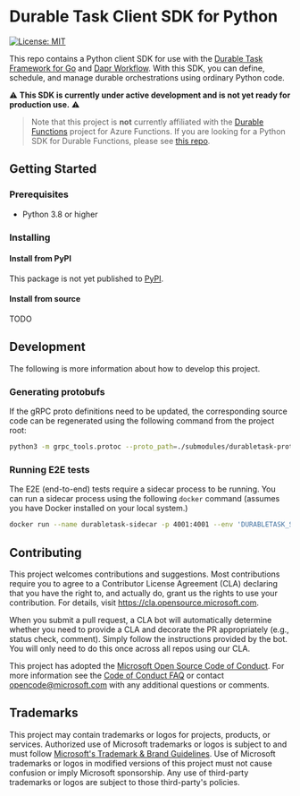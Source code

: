 # Durable Task Client SDK for Python

[![License: MIT](https://img.shields.io/badge/License-MIT-blue.svg)](https://opensource.org/licenses/MIT)

This repo contains a Python client SDK for use with the [Durable Task Framework for Go](https://github.com/microsoft/durabletask-go) and [Dapr Workflow](https://docs.dapr.io/developing-applications/building-blocks/workflow/workflow-overview/). With this SDK, you can define, schedule, and manage durable orchestrations using ordinary Python code.

⚠️ **This SDK is currently under active development and is not yet ready for production use.** ⚠️

> Note that this project is **not** currently affiliated with the [Durable Functions](https://docs.microsoft.com/azure/azure-functions/durable/durable-functions-overview) project for Azure Functions. If you are looking for a Python SDK for Durable Functions, please see [this repo](https://github.com/Azure/azure-functions-durable-python).

## Getting Started

### Prerequisites

- Python 3.8 or higher

### Installing

#### Install from PyPI
This package is not yet published to [PyPI](https://pypi.org/).

#### Install from source
TODO

## Development
The following is more information about how to develop this project.

### Generating protobufs
If the gRPC proto definitions need to be updated, the corresponding source code can be regenerated using the following command from the project root:

```bash
python3 -m grpc_tools.protoc --proto_path=./submodules/durabletask-protobuf/protos  --python_out=./durabletask/protos --pyi_out=./durabletask/protos --grpc_python_out=./durabletask/protos orchestrator_service.proto
```

### Running E2E tests
The E2E (end-to-end) tests require a sidecar process to be running. You can run a sidecar process using the following `docker` command (assumes you have Docker installed on your local system.)

```sh
docker run --name durabletask-sidecar -p 4001:4001 --env 'DURABLETASK_SIDECAR_LOGLEVEL=Debug' --rm cgillum/durabletask-sidecar:latest start --backend Emulator
```

## Contributing

This project welcomes contributions and suggestions.  Most contributions require you to agree to a
Contributor License Agreement (CLA) declaring that you have the right to, and actually do, grant us
the rights to use your contribution. For details, visit https://cla.opensource.microsoft.com.

When you submit a pull request, a CLA bot will automatically determine whether you need to provide
a CLA and decorate the PR appropriately (e.g., status check, comment). Simply follow the instructions
provided by the bot. You will only need to do this once across all repos using our CLA.

This project has adopted the [Microsoft Open Source Code of Conduct](https://opensource.microsoft.com/codeofconduct/).
For more information see the [Code of Conduct FAQ](https://opensource.microsoft.com/codeofconduct/faq/) or
contact [opencode@microsoft.com](mailto:opencode@microsoft.com) with any additional questions or comments.

## Trademarks

This project may contain trademarks or logos for projects, products, or services. Authorized use of Microsoft 
trademarks or logos is subject to and must follow 
[Microsoft's Trademark & Brand Guidelines](https://www.microsoft.com/en-us/legal/intellectualproperty/trademarks/usage/general).
Use of Microsoft trademarks or logos in modified versions of this project must not cause confusion or imply Microsoft sponsorship.
Any use of third-party trademarks or logos are subject to those third-party's policies.
